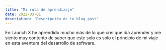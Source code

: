 ```yaml
---
title: "Mi ruta de aprendizaje"
date: 2022-03-01
description: 'Descripción de tu blog post'
---
```


En Launch X he aprendido mucho más de lo que creí que iba aprender y me siento muy contento de saber que este solo es solo el principio de mi viaje en esta aventura del desarrollo de software. 

